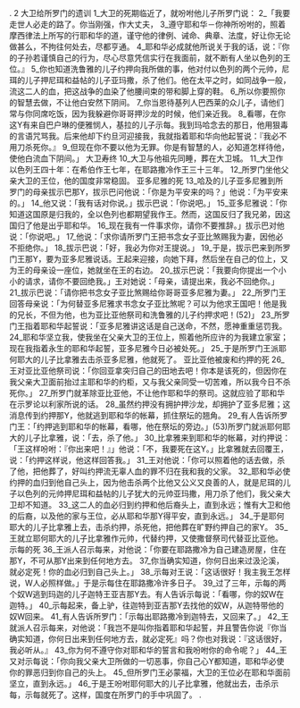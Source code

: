 . 2 
大卫给所罗门的遗训 
1_大卫的死期临近了，就吩咐他儿子所罗门说： 2_「我要走世人必走的路了。你当刚强，作大丈夫， 3_遵守耶和华－你神所吩咐的，照着摩西律法上所写的行耶和华的道，谨守他的律例、诫命、典章、法度，好让你无论做甚么，不拘往何处去，尽都亨通。 4_耶和华必成就他所说关于我的话，说：『你的子孙若谨慎自己的行为，尽心尽意凭信实行在我面前，就不断有人坐以色列的王位。』 5_你也知道洗鲁雅的儿子约押向我所做的事，他对付以色列的两个元帅，尼珥的儿子押尼珥和益帖的儿子亚玛撒，杀了他们。他在太平之时，如同战争一般，流这二人的血，把这战争的血染了他腰间束的带和脚上穿的鞋。 6_所以你要照你的智慧去做，不让他白安然下阴间。 7_你当恩待基列人巴西莱的众儿子，请他们常与你同席吃饭，因为我躲避你哥哥押沙龙的时候，他们亲近我。 8_看哪，在你这Y有来自巴户琳的便雅悯人，基拉的儿子示每。我到玛哈念去的那日，他用狠毒的言语咒骂我。后来他却下约旦河迎接我，我就指着耶和华向他起誓说：『我必不用刀杀死你。』 9_但现在你不要以他为无罪。你是有智慧的人，必知道怎样待他，使他白流血下阴间。」 
大卫寿终 
10_大卫与他祖先同睡，葬在大卫城。 11_大卫作以色列王四十年：在希伯作王七年，在耶路撒冷作王三十三年。 12_所罗门坐他父亲大卫的王位，他的国度非常稳固。 
亚多尼雅的死 
13_哈及的儿子亚多尼雅到所罗门的母亲拔示巴那Y，拔示巴问他说：「你是为平安来的吗？」他说：「为平安来的。」 14_他又说：「我有话对你说。」拔示巴说：「你说吧。」 15_亚多尼雅说：「你知道这国原是归我的，全以色列也都期望我作王。然而，这国反归了我兄弟，因这国归了他是出乎耶和华。 16_现在我有一件事求你，请你不要推辞。」拔示巴对他说：「你说吧。」 17_他说：「求你请所罗门王把书念女子亚比煞赐我为妻，因他必不拒绝你。」 18_拔示巴说：「好，我必为你对王提说。」 
19_于是，拔示巴来到所罗门王那Y，要为亚多尼雅说话。王起来迎接，向她下拜，然后坐在自己的位上，又为王的母亲设一座位，她就坐在王的右边。 20_拔示巴说：「我要向你提出一个小小的请求，请你不要回绝我。」王对她说：「母亲，请提出来，我必不回绝你。」 21_拔示巴说：「请你把书念女子亚比煞赐给你哥哥亚多尼雅为妻。」 22_所罗门王回答母亲说：「为何替亚多尼雅求书念女子亚比煞呢？可以为他求王国吧！他是我的兄长，不但为他，也为亚比亚他祭司和洗鲁雅的儿子约押求吧！(52)」 23_所罗门王指着耶和华起誓说：「亚多尼雅讲这话是自己送命，不然，愿神重重惩罚我。 24_耶和华坚立我，使我坐在父亲大卫的王位上，照着他所应许的为我建立家室；现在我指着永生的耶和华起誓，亚多尼雅今日必被处死。」 25_于是所罗门王派耶何耶大的儿子比拿雅去击杀亚多尼雅，他就死了。 
亚比亚他被废和约押的死 
26_王对亚比亚他祭司说：「你回亚拿突归自己的田地去吧！你本是该死的，但因你在我父亲大卫面前抬过主耶和华的约柜，又与我父亲同受一切苦难，所以我今日不杀死你。」 27_所罗门就革除亚比亚他，不让他作耶和华的祭司。这就应验了耶和华在示罗论以利家所说的话。 
28_虽然约押没有拥护押沙龙，却拥护了亚多尼雅；这消息传到约押那Y，他就逃到耶和华的帐幕，抓住祭坛的翘角。 29_有人告诉所罗门王：「约押逃到耶和华的帐幕，看哪，他在祭坛的旁边。」(53)所罗门就派耶何耶大的儿子比拿雅，说：「去，杀了他。」 30_比拿雅来到耶和华的帐幕，对约押说：「王这样吩咐：『你出来吧！』」他说：「不，我要死在这Y。」比拿雅就去回覆王，说：「约押这样说，他这样回答我。」 31_王对他说：「你可以照着他的话去做，杀了他，把他葬了，好叫约押流无辜人血的罪不归在我和我的父家。 32_耶和华必使约押的血归到他自己头上，因为他击杀两个比他又公义又良善的人，就是尼珥的儿子以色列的元帅押尼珥和益帖的儿子犹大的元帅亚玛撒，用刀杀了他们，我父亲大卫却不知道。 33_这二人的血必归到约押和他后裔头上，直到永远；惟有大卫和他的后裔，以及他的家与王位，必从耶和华那Y得平安，直到永远。」 34_于是耶何耶大的儿子比拿雅上去，击杀约押，杀死他，把他葬在旷野约押自己的家Y。 35_王就立耶何耶大的儿子比拿雅作元帅，代替约押，又使撒督祭司代替亚比亚他。 
示每的死 
36_王派人召示每来，对他说：「你要在耶路撒冷为自己建造房屋，住在那Y，不可从那Y出来到任何地方去。 37_你当确实知道，你何日出来过汲沦溪，就必定死！你的血必归到自己头上。」 38_示每对王说：「这话很好！我主我王怎样说，W人必照样做。」于是示每住在耶路撒冷许多日子。 
39_过了三年，示每的两个奴W逃到玛迦的儿子迦特王亚吉那Y去。有人告诉示每说：「看哪，你的奴W在迦特。」 40_示每起来，备上驴，往迦特到亚吉那Y去找他的奴W，从迦特带他的奴W回来。 41_有人告诉所罗门：「示每出耶路撒冷到迦特去，又回来了。」 42_王就派人召示每来，对他说：「我岂不是叫你指着耶和华起誓，并且警告你说『你当确实知道，你何日出来到任何地方去，就必定死』吗？你也对我说：『这话很好，我必听从。』 43_你为何不遵守你对耶和华的誓言和我吩咐你的命令呢？」 44_王又对示每说：「你向我父亲大卫所做的一切恶事，你自己心Y都知道，耶和华必使你的罪恶归到你自己的头上。 45_但所罗门王必蒙福，大卫的王位必在耶和华面前坚立，直到永远。」 46_于是王吩咐耶何耶大的儿子比拿雅，他就出去，击杀示每，示每就死了。这样，国度在所罗门的手中巩固了。 
.